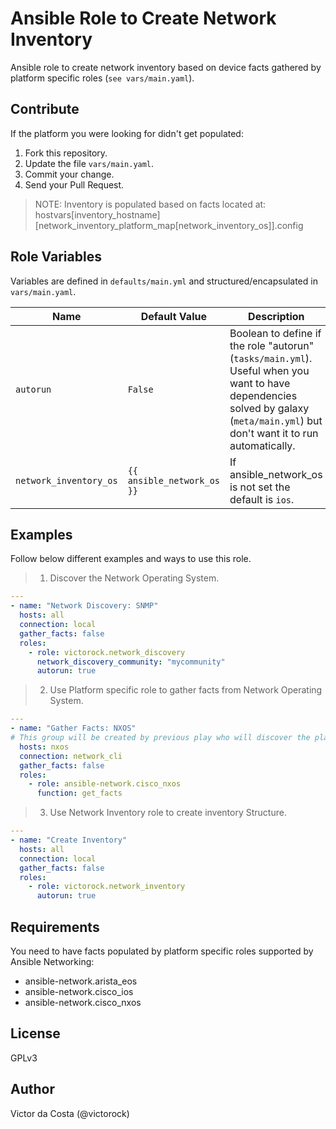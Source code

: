 Ansible Role to Create Network Inventory
=========

Ansible role to create network inventory based on device facts gathered by platform
specific roles (`see vars/main.yaml`).

Contribute
--------------

If the platform you were looking for didn't get populated:
1. Fork this repository.
2. Update the file `vars/main.yaml`.
3. Commit your change.
4. Send your Pull Request.

> NOTE: Inventory is populated based on facts located at: hostvars[inventory_hostname][network_inventory_platform_map[network_inventory_os]].config

Role Variables
--------------

Variables are defined in `defaults/main.yml` and structured/encapsulated in `vars/main.yaml`.

| Name              | Default Value       | Description          |
|-------------------|---------------------|----------------------|
| `autorun` | `False`  | Boolean to define if the role "autorun" (`tasks/main.yml`). Useful when you want to have dependencies solved by galaxy (`meta/main.yml`) but don't want it to run automatically.  |
| `network_inventory_os` | `{{ ansible_network_os }}` | If ansible_network_os is not set the default is `ios`. |

Examples
------------

Follow below different examples and ways to use this role.

> 1. Discover the Network Operating System.

```YAML
---
- name: "Network Discovery: SNMP"
  hosts: all
  connection: local
  gather_facts: false
  roles:
    - role: victorock.network_discovery
      network_discovery_community: "mycommunity"
      autorun: true
```

> 2. Use Platform specific role to gather facts from Network Operating System.

```YAML
---
- name: "Gather Facts: NXOS"
# This group will be created by previous play who will discover the platforms.
  hosts: nxos
  connection: network_cli
  gather_facts: false
  roles:
    - role: ansible-network.cisco_nxos
      function: get_facts
```

> 3. Use Network Inventory role to create inventory Structure.

```YAML
---
- name: "Create Inventory"
  hosts: all
  connection: local
  gather_facts: false
  roles:
    - role: victorock.network_inventory
      autorun: true
```

Requirements
--------------

You need to have facts populated by platform specific roles supported by Ansible Networking:
  - ansible-network.arista_eos
  - ansible-network.cisco_ios
  - ansible-network.cisco_nxos

License
------------

GPLv3

Author
------------

Victor da Costa (@victorock)
